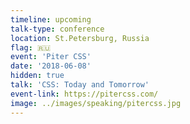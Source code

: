 ```yaml
---
timeline: upcoming
talk-type: conference
location: St.Petersburg, Russia
flag: 🇷🇺
event: 'Piter CSS'
date: '2018-06-08'
hidden: true
talk: 'CSS: Today and Tomorrow'
event-link: https://pitercss.com/
image: ../images/speaking/pitercss.jpg
---
```


